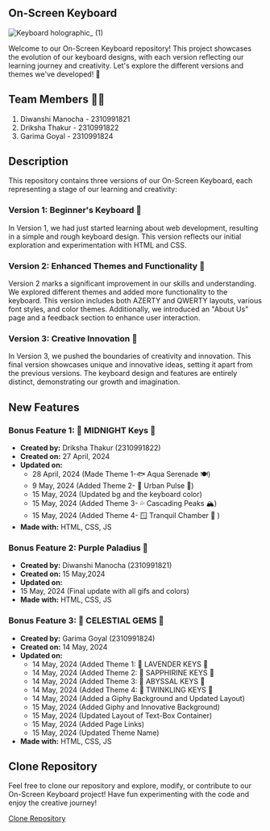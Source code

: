 ## On-Screen Keyboard

![Keyboard holographic_ (1)](https://github.com/drikshathakur786/On-Screen-Keyboard/assets/156819619/88d8625a-1342-4c85-98cb-08d71ab3fa5e)

Welcome to our On-Screen Keyboard repository! This project showcases the evolution of our keyboard designs, with each version reflecting our learning journey and creativity. Let's explore the different versions and themes we've developed! 🚀

## Team Members 👩‍💻

1. Diwanshi Manocha - 2310991821
2. Driksha Thakur - 2310991822
3. Garima Goyal - 2310991824

## Description

This repository contains three versions of our On-Screen Keyboard, each representing a stage of our learning and creativity:

### Version 1: Beginner's Keyboard 🚧

In Version 1, we had just started learning about web development, resulting in a simple and rough keyboard design. This version reflects our initial exploration and experimentation with HTML and CSS.

### Version 2: Enhanced Themes and Functionality 🎨

Version 2 marks a significant improvement in our skills and understanding. We explored different themes and added more functionality to the keyboard. This version includes both AZERTY and QWERTY layouts, various font styles, and color themes. Additionally, we introduced an "About Us" page and a feedback section to enhance user interaction.

### Version 3: Creative Innovation 🌟

In Version 3, we pushed the boundaries of creativity and innovation. This final version showcases unique and innovative ideas, setting it apart from the previous versions. The keyboard design and features are entirely distinct, demonstrating our growth and imagination.

## New Features

### Bonus Feature 1: 🌙 MIDNIGHT Keys 🌌

- **Created by:** Driksha Thakur (2310991822)
- **Created on:** 27 April, 2024
- **Updated on:**
  - 28 April, 2024 (Made Theme 1-🐟 Aqua Serenade 🍽️)
  - 9 May, 2024 (Added Theme 2- 🌆 Urban Pulse 🚦)
  - 15 May, 2024 (Updated bg and the keyboard color)
  - 15 May, 2024 (Added Theme 3- 💦 Cascading Peaks 🏔️)
  - 15 May, 2024 (Added Theme 4- 🪟 Tranquil Chamber 🌿 )
- **Made with:** HTML, CSS, JS

### Bonus Feature 2: Purple Paladius 🦄

- **Created by:** Diwanshi Manocha (2310991821)
- **Created on:** 15 May,2024
- **Updated on:**
- 15 May, 2024 (Final update with all gifs and colors)
- **Made with:** HTML, CSS, JS

### Bonus Feature 3: 🖤 CELESTIAL GEMS 🌌

- **Created by:** Garima Goyal (2310991824)
- **Created on:** 14 May, 2024
- **Updated on:**
  - 14 May, 2024 (Added Theme 1: 🪻 LAVENDER KEYS 💜
  - 14 May, 2024 (Added Theme 2: 💙 SAPPHIRINE KEYS 🌌
  - 14 May, 2024 (Added Theme 3: 🌊 ABYSSAL KEYS 🖤
  - 14 May, 2024 (Added Theme 4: 🌃 TWINKLING KEYS 🫧
  - 14 May, 2024 (Added a Giphy Background and Updated Layout)
  - 15 May, 2024 (Added Giphy and Innovative Background)
  - 15 May, 2024 (Updated Layout of Text-Box Container)
  - 15 May, 2024 (Added Page Links)
  - 15 May, 2024 (Updated Theme Name)
- **Made with:** HTML, CSS, JS


  
## Clone Repository

Feel free to clone our repository and explore, modify, or contribute to our On-Screen Keyboard project! Have fun experimenting with the code and enjoy the creative journey! 

[Clone Repository](https://github.com/drikshathakur786/On-Screen-Keyboard)
